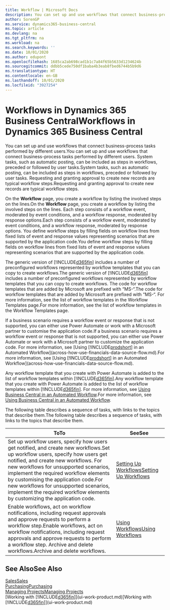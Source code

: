 ```yaml
---
title: Workflow | Microsoft Docs
description: You can set up and use workflows that connect business-process tasks performed by different users. System tasks, such as automatic posting, can be included as steps in workflows, preceded or followed by user tasks. Requesting and granting approval to create new records are typical workflow steps.
author: SorenGP
ms.service: dynamics365-business-central
ms.topic: article
ms.devlang: na
ms.tgt_pltfrm: na
ms.workload: na
ms.search.keywords: ''
ms.date: 10/01/2020
ms.author: edupont
ms.openlocfilehash: 1685ca2ab698cad1b1c7a84f65b5633d1234624b
ms.sourcegitcommit: ddbb5cede750df1baba4b3eab8fbed6744b5b9d6
ms.translationtype: HT
ms.contentlocale: en-GB
ms.lasthandoff: 10/01/2020
ms.locfileid: "3927254"
---
```

# <a name="workflows-in-dynamics-365-business-central"></a><span data-ttu-id="92995-105">Workflows in Dynamics 365 Business Central</span><span class="sxs-lookup"><span data-stu-id="92995-105">Workflows in Dynamics 365 Business Central</span></span>

<span data-ttu-id="92995-106">You can set up and use workflows that connect business-process tasks performed by different users.</span><span class="sxs-lookup"><span data-stu-id="92995-106">You can set up and use workflows that connect business-process tasks performed by different users.</span></span> <span data-ttu-id="92995-107">System tasks, such as automatic posting, can be included as steps in workflows, preceded or followed by user tasks.</span><span class="sxs-lookup"><span data-stu-id="92995-107">System tasks, such as automatic posting, can be included as steps in workflows, preceded or followed by user tasks.</span></span> <span data-ttu-id="92995-108">Requesting and granting approval to create new records are typical workflow steps.</span><span class="sxs-lookup"><span data-stu-id="92995-108">Requesting and granting approval to create new records are typical workflow steps.</span></span>  

 <span data-ttu-id="92995-109">On the **Workflow** page, you create a workflow by listing the involved steps on the lines.</span><span class="sxs-lookup"><span data-stu-id="92995-109">On the **Workflow** page, you create a workflow by listing the involved steps on the lines.</span></span> <span data-ttu-id="92995-110">Each step consists of a workflow event, moderated by event conditions, and a workflow response, moderated by response options.</span><span class="sxs-lookup"><span data-stu-id="92995-110">Each step consists of a workflow event, moderated by event conditions, and a workflow response, moderated by response options.</span></span> <span data-ttu-id="92995-111">You define workflow steps by filling fields on workflow lines from fixed lists of event and response values representing scenarios that are supported by the application code.</span><span class="sxs-lookup"><span data-stu-id="92995-111">You define workflow steps by filling fields on workflow lines from fixed lists of event and response values representing scenarios that are supported by the application code.</span></span>  

 <span data-ttu-id="92995-112">The generic version of [!INCLUDE[d365fin](includes/d365fin_md.md)] includes a number of preconfigured workflows represented by workflow templates that you can copy to create workflows.</span><span class="sxs-lookup"><span data-stu-id="92995-112">The generic version of [!INCLUDE[d365fin](includes/d365fin_md.md)] includes a number of preconfigured workflows represented by workflow templates that you can copy to create workflows.</span></span> <span data-ttu-id="92995-113">The code for workflow templates that are added by Microsoft are prefixed with “MS-“.</span><span class="sxs-lookup"><span data-stu-id="92995-113">The code for workflow templates that are added by Microsoft are prefixed with “MS-“.</span></span> <span data-ttu-id="92995-114">For more information, see the list of workflow templates in the Workflow Templates page.</span><span class="sxs-lookup"><span data-stu-id="92995-114">For more information, see the list of workflow templates in the Workflow Templates page.</span></span>  

 <span data-ttu-id="92995-115">If a business scenario requires a workflow event or response that is not supported, you can either use Power Automate or work with a Microsoft partner to customise the application code.</span><span class="sxs-lookup"><span data-stu-id="92995-115">If a business scenario requires a workflow event or response that is not supported, you can either use Power Automate or work with a Microsoft partner to customize the application code.</span></span> <span data-ttu-id="92995-116">For more information, see [Using [!INCLUDE[prodshort](includes/prodshort.md)] in an Automated Workflow](across-how-use-financials-data-source-flow.md).</span><span class="sxs-lookup"><span data-stu-id="92995-116">For more information, see [Using [!INCLUDE[prodshort](includes/prodshort.md)] in an Automated Workflow](across-how-use-financials-data-source-flow.md).</span></span>

<span data-ttu-id="92995-117">Any workflow template that you create with Power Automate is added to the list of workflow templates within [!INCLUDE[d365fin](includes/d365fin_md.md)].</span><span class="sxs-lookup"><span data-stu-id="92995-117">Any workflow template that you create with Power Automate is added to the list of workflow templates within [!INCLUDE[d365fin](includes/d365fin_md.md)].</span></span> <span data-ttu-id="92995-118">For more information, see [Using Business Central in an Automated Workflow](across-how-use-financials-data-source-flow.md).</span><span class="sxs-lookup"><span data-stu-id="92995-118">For more information, see [Using Business Central in an Automated Workflow](across-how-use-financials-data-source-flow.md).</span></span>  

 <span data-ttu-id="92995-119">The following table describes a sequence of tasks, with links to the topics that describe them.</span><span class="sxs-lookup"><span data-stu-id="92995-119">The following table describes a sequence of tasks, with links to the topics that describe them.</span></span>  

|<span data-ttu-id="92995-120">**To**</span><span class="sxs-lookup"><span data-stu-id="92995-120">**To**</span></span>|<span data-ttu-id="92995-121">**See**</span><span class="sxs-lookup"><span data-stu-id="92995-121">**See**</span></span>|  
|------------|-------------|  
|<span data-ttu-id="92995-122">Set up workflow users, specify how users get notified, and create new workflows.</span><span class="sxs-lookup"><span data-stu-id="92995-122">Set up workflow users, specify how users get notified, and create new workflows.</span></span> <span data-ttu-id="92995-123">For new workflows for unsupported scenarios, implement the required workflow elements by customising the application code.</span><span class="sxs-lookup"><span data-stu-id="92995-123">For new workflows for unsupported scenarios, implement the required workflow elements by customizing the application code.</span></span>|[<span data-ttu-id="92995-124">Setting Up Workflows</span><span class="sxs-lookup"><span data-stu-id="92995-124">Setting Up Workflows</span></span>](across-set-up-workflows.md)|  
|<span data-ttu-id="92995-125">Enable workflows, act on workflow notifications, including request approvals and approve requests to perform a workflow step.</span><span class="sxs-lookup"><span data-stu-id="92995-125">Enable workflows, act on workflow notifications, including request approvals and approve requests to perform a workflow step.</span></span> <span data-ttu-id="92995-126">Archive and delete workflows.</span><span class="sxs-lookup"><span data-stu-id="92995-126">Archive and delete workflows.</span></span>|[<span data-ttu-id="92995-127">Using Workflows</span><span class="sxs-lookup"><span data-stu-id="92995-127">Using Workflows</span></span>](across-use-workflows.md)|  

## <a name="see-also"></a><span data-ttu-id="92995-128">See Also</span><span class="sxs-lookup"><span data-stu-id="92995-128">See Also</span></span>

[<span data-ttu-id="92995-129">Sales</span><span class="sxs-lookup"><span data-stu-id="92995-129">Sales</span></span>](sales-manage-sales.md)  
[<span data-ttu-id="92995-130">Purchasing</span><span class="sxs-lookup"><span data-stu-id="92995-130">Purchasing</span></span>](purchasing-manage-purchasing.md)  
[<span data-ttu-id="92995-131">Managing Projects</span><span class="sxs-lookup"><span data-stu-id="92995-131">Managing Projects</span></span>](projects-manage-projects.md)  
<span data-ttu-id="92995-132">[Working with [!INCLUDE[d365fin](includes/d365fin_md.md)]](ui-work-product.md)</span><span class="sxs-lookup"><span data-stu-id="92995-132">[Working with [!INCLUDE[d365fin](includes/d365fin_md.md)]](ui-work-product.md)</span></span>  
